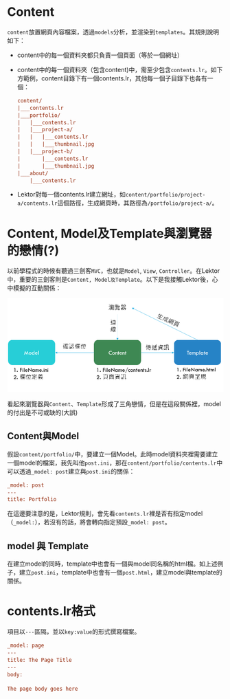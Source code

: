 Content
===

`content`放置網頁內容檔案，透過`models`分析，並渲染到`templates`。其規則說明如下：

- content中的每一個資料夾都只負責一個頁面（等於一個網址）
- content中的每一個資料夾（包含content)中，需至少包含`contents.lr`。如下方範例，content目錄下有一個contents.lr，其他每一個子目錄下也各有一個：
    ```ini
    content/
    |___contents.lr
    |___portfolio/
    |   |___contents.lr
    |   |___project-a/
    |   |   |___contents.lr
    |   |   |___thumbnail.jpg
    |   |___project-b/
    |       |___contents.lr
    |       |___thumbnail.jpg
    |___about/
        |___contents.lr
    ```

- Lektor對每一個contents.lr建立網址，如`content/portfolio/project-a/contents.lr`這個路徑，生成網頁時，其路徑為`/portfolio/project-a/`。

# Content, Model及Template與瀏覽器的戀情(?)

以前學程式的時候有聽過三劍客`MVC`，也就是`Model`, `View`, `Controller`。在Lektor中，重要的三劍客則是`Content, Model及Template`。以下是我接觸Lektor後，心中模擬的互動關係：

![CMT戀情](../assets/1569313331889.png)

看起來瀏覽器與`Content`、`Template`形成了三角戀情，但是在這段關係裡，model的付出是不可或缺的(大誤)

## Content與Model

假設`content/portfolio/`中，要建立一個Model。此時model資料夾裡需要建立一個model的檔案，我先叫他`post.ini`，那在`content/portfolio/contents.lr`中可以透過`_model: post`建立與`post.ini`的關係：

```ini
_model: post
---
title: Portfolio
```

在這邊要注意的是，Lektor規則，會先看`contents.lr`裡是否有指定model（`_model:`），若沒有的話，將會轉向指定預設`_model: post`。

## model 與 Template

在建立model的同時，template中也會有一個與model同名稱的html檔。如上述例子，建立`post.ini`，template中也會有一個`post.html`，建立model與template的關係。

# contents.lr格式

項目以`---`區隔，並以`key:value`的形式撰寫檔案。

```ini
_model: page
---
title: The Page Title
---
body:

The page body goes here
```